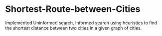 # Shortest-Route-between-Cities
Implemented Uninformed search, Informed search using heuristics to find the shortest distance between two cities in a given graph of cities.
